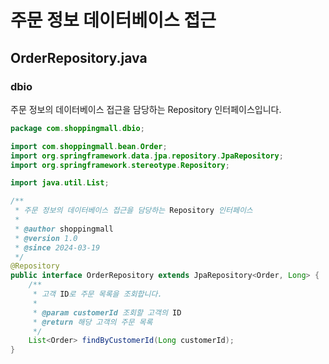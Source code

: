 # 주문 정보 데이터베이스 접근

## OrderRepository.java

### dbio

주문 정보의 데이터베이스 접근을 담당하는 Repository 인터페이스입니다.

```java
package com.shoppingmall.dbio;

import com.shoppingmall.bean.Order;
import org.springframework.data.jpa.repository.JpaRepository;
import org.springframework.stereotype.Repository;

import java.util.List;

/**
 * 주문 정보의 데이터베이스 접근을 담당하는 Repository 인터페이스
 * 
 * @author shoppingmall
 * @version 1.0
 * @since 2024-03-19
 */
@Repository
public interface OrderRepository extends JpaRepository<Order, Long> {
    /**
     * 고객 ID로 주문 목록을 조회합니다.
     * 
     * @param customerId 조회할 고객의 ID
     * @return 해당 고객의 주문 목록
     */
    List<Order> findByCustomerId(Long customerId);
} 